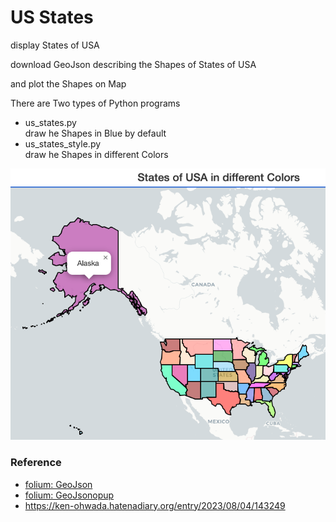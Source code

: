 US States
===============

display States of USA

download GeoJson describing the Shapes of States of USA

and plot the Shapes on Map

There are Two types of Python programs

- us_states.py  
draw he Shapes in Blue by default  
- us_states_style.py  
draw he Shapes in different Colors  

![us states style](https://github.com/ohwada/World_Countries/blob/main/folium/us_states/screenshots/us_states_style_popup.png)

### Reference

- [folium: GeoJson](https://python-visualization.github.io/folium/modules.html#folium.features.GeoJson)  
- [folium: GeoJsonopup](https://python-visualization.github.io/folium/modules.html#folium.features.GeoJsonPopup)  
- https://ken-ohwada.hatenadiary.org/entry/2023/08/04/143249


